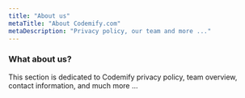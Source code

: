 ```yaml
---
title: "About us"
metaTitle: "About Codemify.com"
metaDescription: "Privacy policy, our team and more ..."
---
```


### What about us?

This section is dedicated to Codemify privacy policy, team overview, contact information, and much more ...